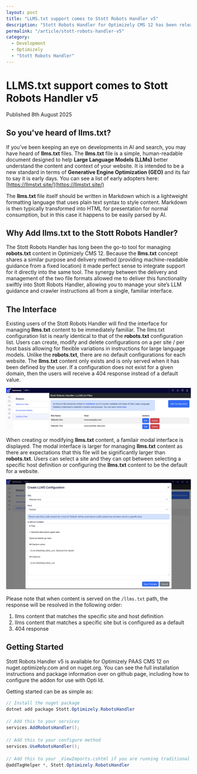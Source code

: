 ```yaml
---
layout: post
title: "LLMS.txt support comes to Stott Robots Handler v5"
description: "Stott Robots Handler for Optimizely CMS 12 has been released with added support for llms.txt files."
permalink: "/article/stott-robots-handler-v5"
category:
  - Development
  - Optimizely
  - "Stott Robots Handler"
---
```


# LLMS.txt support comes to Stott Robots Handler v5

<i class="fa-solid fa-calendar me-2"></i>Published 8th August 2025

## So you've heard of **llms.txt**?

If you’ve been keeping an eye on developments in AI and search, you may have heard of **llms.txt** files. The **llms.txt** file is a simple, human-readable document designed to help **Large Language Models (LLMs)** better understand the content and context of your website.  It is intended to be a new standard in terms of **Generative Engine Optimization (GEO)** and its fair to say it is early days.  You can see a list of early adopters here: [https://llmstxt.site/](https://llmstxt.site/)

The **llms.txt** file itself should be written in Markdown which is a lightweight formatting language that uses plain text syntax to style content.  Markdown is then typically transformed into HTML for presentation for normal consumption, but in this case it happens to be easily parsed by AI.

## Why Add **llms.txt** to the Stott Robots Handler?

The Stott Robots Handler has long been the go-to tool for managing **robots.txt** content in Optimizely CMS 12. Because the **llms.txt** concept shares a similar purpose and delivery method (providing machine-readable guidance from a fixed location) it made perfect sense to integrate support for it directly into the same tool.  The synergy between the delivery and management of the two file formats allowed me to deliver this functionality swiftly into Stott Robots Handler, allowing you to manage your site’s LLM guidance and crawler instructions all from a single, familiar interface.

## The Interface

Existing users of the Stott Robots Handler will find the interface for managing **llms.txt** content to be immediately familiar.  The llms.txt configuration list is nearly identical to that of the **robots.txt** configuration list.  Users can create, modify and delete configurations on a per site / per host basis allowing for flexible variations in instructions for large language models.  Unlike the **robots.txt**, there are no default configurations for each website.  The **llms.txt** content only exists and is only served when it has been defined by the user.  If a configuration does not exist for a given domain, then the users will receive a 404 response instead of a default value.

![The list view for maintaining llms.txt files in Stott Robots Handler](/assets/stott-robots-v5-list.png)

When creating or modifying **llms.txt** content, a familair modal interface is displayed. The modal interface is larger for managing **llms.txt** content as there are expectations that this file will be significantly larger than **robots.txt**.  Users can select a site and they can opt between selecting a specific host definition or configuring the **llms.txt** content to be the default for a website.

![The modal view for maintaining llms.txt files in Stott Robots Handler](/assets/stott-robots-v5-modal.png)

Please note that when content is served on the `/llms.txt` path, the response will be resolved in the following order:

1. llms content that matches the specific site and host definition
2. llms content that matches a specific site but is configured as a default
3. 404 response

## Getting Started

Stott Robots Handler v5 is available for Optimizely PAAS CMS 12 on nuget.optimizely.com and on nuget.org.  You can see the full installation instructions and package information over on github page, including how to configure the addon for use with Opti Id.

Getting started can be as simple as: 

```c#
// Install the nuget package
dotnet add package Stott.Optimizely.RobotsHandler

// Add this to your services
services.AddRobotsHandler();

// Add this to your configure method
services.UseRobotsHandler();

// Add this to your _ViewImports.cshtml if you are running traditional
@addTagHelper *, Stott.Optimizely.RobotsHandler
```